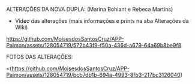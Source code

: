 
ALTERAÇÕES DA NOVA DUPLA: (Marina Bohlant e Rebeca Martins)
- Vídeo das alterações (mais informações e prints na aba Alterações da Wiki)


https://github.com/MoisesdosSantosCruz/APP-Paimon/assets/128054719/572b43f9-f50a-436d-a679-64a69b8be9f8

FOTOS DAS ALTERAÇÕES:

<(https://github.com/MoisesdosSantosCruz/APP-Paimon/assets/128054719/bcb7db1b-694a-4993-8fb3-217bc3126040)

